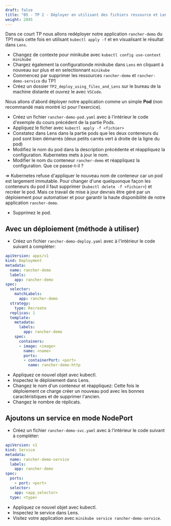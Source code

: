 ```yaml
---
draft: false
title: "05 - TP 2 - Déployer en utilisant des fichiers ressource et Lens"
weight: 2045
---
```


Dans ce court TP nous allons redéployer notre application `rancher-demo` du TP1 mais cette fois en utilisant `kubectl apply -f` et en visualisant le résultat dans `Lens`.

- Changez de contexte pour minikube avec `kubectl config use-context minikube`
- Chargez également la configurationde minikube dans `Lens` en cliquant à nouveau sur plus et en selectionnant `minikube`
- Commencez par supprimer les ressources `rancher-demo` et `rancher-demo-service` du TP1
- Créez un dossier `TP2_deploy_using_files_and_Lens` sur le bureau de la machine distante et ouvrez le avec `VSCode`.

Nous allons d'abord déployer notre application comme un simple **Pod** (non recommandé mais montré ici pour l'exercice).

- Créez un fichier `rancher-demo-pod.yaml` avec à l'intérieur le code d'exemple du cours précédent de la partie Pods.
- Appliquez le ficher avec `kubectl apply -f <fichier>`
- Constatez dans Lens dans la partie pods que les deux conteneurs du pod sont bien démarrés (deux petits carrés vert à droite de la ligne du pod)
- Modifiez le nom du pod dans la description précédente et réappliquez la configuration. Kubernetes mets à jour le nom.
- Modifier le nom du conteneur `rancher-demo` et réappliquez la configuration. Que ce passe-t-il ?

=> Kubernetes refuse d'appliquer le nouveau nom de conteneur car un pod est largement immutable. Pour changer d'une quelquonque façon les conteneurs du pod il faut supprimer (`kubectl delete -f <fichier>`) et recréer le pod. Mais ce travail de mise à jour devrais être géré par un déploiement pour automatiser et pour garantir la haute disponibilité de notre application `rancher-demo`.

- Supprimez le pod.

## Avec un déploiement (méthode à utiliser)

- Créez un fichier `rancher-demo-deploy.yaml` avec à l'intérieur le code suivant à compléter:

```yaml
apiVersion: apps/v1
kind: Deployment
metadata:
  name: rancher-demo
  labels:
    app: rancher-demo
spec:
  selector:
    matchLabels:
      app: rancher-demo
  strategy:
    type: Recreate
  replicas: 1
  template:
    metadata:
      labels:
        app: rancher-demo
    spec:
      containers:
      - image: <image>
        name: <name>
        ports:
        - containerPort: <port>
          name: rancher-demo-http
```

- Appliquez ce nouvel objet avec kubectl.
- Inspectez le déploiement dans Lens.
- Changez le nom d'un conteneur et réappliquez: Cette fois le déploiement ce charge créer un nouveau pod avec les bonnes caractéristiques et de supprimer l'ancien.
- Changez le nombre de réplicats.

## Ajoutons un service en mode NodePort

- Créez un fichier `rancher-demo-svc.yaml` avec à l'intérieur le code suivant à compléter:

```yaml
apiVersion: v1
kind: Service
metadata:
  name: rancher-demo-service
  labels:
    app: rancher-demo
spec:
  ports:
    - port: <port>
  selector:
    app: <app_selector> 
  type: <type>
```

- Appliquez ce nouvel objet avec kubectl.
- Inspectez le service dans Lens.
- Visitez votre application avec `minikube service rancher-demo-service`.
